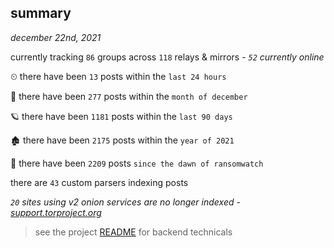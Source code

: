 
## summary
_december 22nd, 2021_

currently tracking `86` groups across `118` relays & mirrors - _`52` currently online_

⏲ there have been `13` posts within the `last 24 hours`

🦈 there have been `277` posts within the `month of december`

🪐 there have been `1181` posts within the `last 90 days`

🏚 there have been `2175` posts within the `year of 2021`

🦕 there have been `2209` posts `since the dawn of ransomwatch`

there are `43` custom parsers indexing posts

_`20` sites using v2 onion services are no longer indexed - [support.torproject.org](https://support.torproject.org/onionservices/v2-deprecation/)_

> see the project [README](https://github.com/thetanz/ransomwatch#ransomwatch--) for backend technicals
